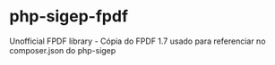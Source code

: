 php-sigep-fpdf
==============

Unofficial FPDF library - Cópia do FPDF 1.7 usado para referenciar no composer.json do php-sigep
